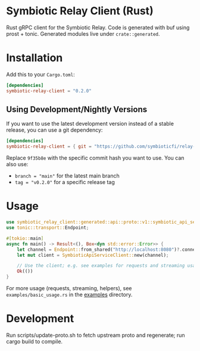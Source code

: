 # Symbiotic Relay Client (Rust)

Rust gRPC client for the Symbiotic Relay. Code is generated with buf using prost + tonic. Generated modules live under `crate::generated`.

# Installation

Add this to your `Cargo.toml`:

```toml
[dependencies]
symbiotic-relay-client = "0.2.0"
```

## Using Development/Nightly Versions

If you want to use the latest development version instead of a stable release, you can use a git dependency:

```toml
[dependencies]
symbiotic-relay-client = { git = "https://github.com/symbioticfi/relay-client-rs", rev = "9f35b8e" }
```

Replace `9f35b8e` with the specific commit hash you want to use. You can also use:
- `branch = "main"` for the latest main branch
- `tag = "v0.2.0"` for a specific release tag

# Usage

```rust
use symbiotic_relay_client::generated::api::proto::v1::symbiotic_api_service_client::SymbioticApiServiceClient;
use tonic::transport::Endpoint;

#[tokio::main]
async fn main() -> Result<(), Box<dyn std::error::Error>> {
    let channel = Endpoint::from_shared("http://localhost:8080")?.connect().await?;
    let mut client = SymbioticApiServiceClient::new(channel);

    // Use the client; e.g. see examples for requests and streaming usage
    Ok(())
}
```

For more usage (requests, streaming, helpers), see `examples/basic_usage.rs` in the [examples](./examples) directory.

# Development

Run scripts/update-proto.sh to fetch upstream proto and regenerate; run cargo build to compile.
